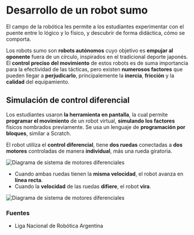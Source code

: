 # Desarrollo de un robot sumo

El campo de la robótica les permite a los estudiantes experimentar con el puente entre lo lógico y lo físico, y descubrir de forma didáctica, cómo se comporta.

Los robots sumo son **robots autónomos** cuyo objetivo es **empujar al oponente** fuera de un círculo, inspirados en el tradicional deporte japonés. El **control preciso del movimiento** de estos robots es de suma importancia para la efectividad de las tácticas, pero existen **numerosos factores** que pueden llegar a **perjudicarlo**, principalemente la **inercia**, **fricción** y la **calidad** del equipamiento.

## Simulación de control diferencial

Los estudiantes usaron **la herramienta en pantalla**, la cual permite **programar el movimiento** de un robot virtual, **simulando los factores** físicos nombrados previamente. Se usa un lenguaje de **programación por bloques**, similar a Scratch.

El robot utiliza el **control diferencial**, tiene **dos ruedas** conectadas a **dos motores** controladas de manera **individual**, más una rueda giratoria.

![Diagrama de sistema de motores diferenciales](/Tanklike.png)

- Cuando ambas ruedas tienen la **misma velocidad**, el robot avanza en **línea recta**.
- Cuando la **velocidad** de las ruedas **difiere**, el robot **vira**.

![Diagrama de sistema de motores diferenciales](/DifferentialSteering.svg)

### Fuentes
- Liga Nacional de Robótica Argentina

